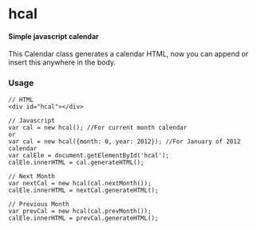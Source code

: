 # hcal

#### Simple javascript calendar

This Calendar class generates a calendar HTML, now you can append or insert this anywhere in the body.

### Usage
    
    // HTML
    <div id="hcal"></div>

    // Javascript
    var cal = new hcal(); //For current month calendar
    or
    var cal = new hcal({month: 0, year: 2012}); //For January of 2012 calendar
    var calEle = document.getElementById('hcal');
    calEle.innerHTML = cal.generateHTML();
    
    // Next Month
    var nextCal = new hcal(cal.nextMonth());
    calEle.innerHTML = nextCal.generateHTML();
    
    // Previous Month
    var prevCal = new hcal(cal.prevMonth());
    calEle.innerHTML = prevCal.generateHTML();


